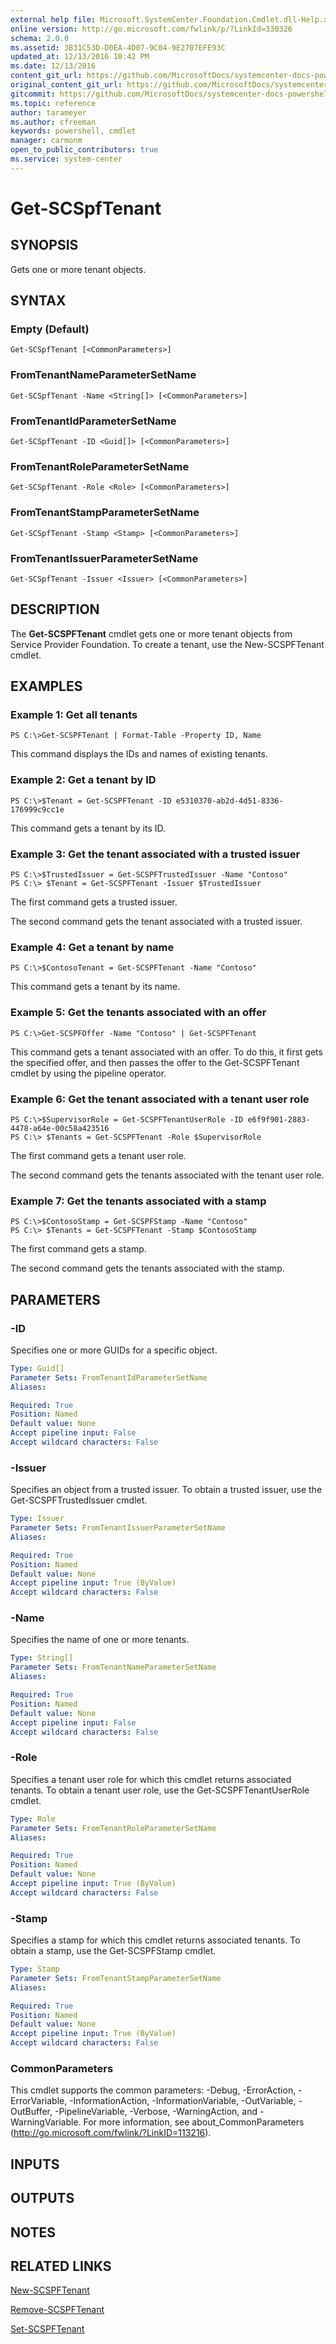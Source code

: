 ```yaml
---
external help file: Microsoft.SystemCenter.Foundation.Cmdlet.dll-Help.xml
online version: http://go.microsoft.com/fwlink/p/?LinkId=330326
schema: 2.0.0
ms.assetid: 3B31C53D-D0EA-4D07-9C04-9E2707EFE93C
updated_at: 12/13/2016 10:42 PM
ms.date: 12/13/2016
content_git_url: https://github.com/MicrosoftDocs/systemcenter-docs-powershell/blob/master/systemcenter-cmdlets/ServiceProviderFoundation/v1/Get-SCSPFTenant.md
original_content_git_url: https://github.com/MicrosoftDocs/systemcenter-docs-powershell/blob/master/systemcenter-cmdlets/ServiceProviderFoundation/v1/Get-SCSPFTenant.md
gitcommit: https://github.com/MicrosoftDocs/systemcenter-docs-powershell/blob/ea9507ac2178040476af5407227db8cb97701ea9/systemcenter-cmdlets/ServiceProviderFoundation/v1/Get-SCSPFTenant.md
ms.topic: reference
author: tarameyer
ms.author: cfreeman
keywords: powershell, cmdlet
manager: carmonm
open_to_public_contributors: true
ms.service: system-center
---
```


# Get-SCSpfTenant

## SYNOPSIS
Gets one or more tenant objects.

## SYNTAX

### Empty (Default)
```
Get-SCSpfTenant [<CommonParameters>]
```

### FromTenantNameParameterSetName
```
Get-SCSpfTenant -Name <String[]> [<CommonParameters>]
```

### FromTenantIdParameterSetName
```
Get-SCSpfTenant -ID <Guid[]> [<CommonParameters>]
```

### FromTenantRoleParameterSetName
```
Get-SCSpfTenant -Role <Role> [<CommonParameters>]
```

### FromTenantStampParameterSetName
```
Get-SCSpfTenant -Stamp <Stamp> [<CommonParameters>]
```

### FromTenantIssuerParameterSetName
```
Get-SCSpfTenant -Issuer <Issuer> [<CommonParameters>]
```

## DESCRIPTION
The **Get-SCSPFTenant** cmdlet gets one or more tenant objects from Service Provider Foundation.
To create a tenant, use the New-SCSPFTenant cmdlet.

## EXAMPLES

### Example 1: Get all tenants
```
PS C:\>Get-SCSPFTenant | Format-Table -Property ID, Name
```

This command displays the IDs and names of existing tenants.

### Example 2: Get a tenant by ID
```
PS C:\>$Tenant = Get-SCSPFTenant -ID e5310370-ab2d-4d51-8336-176999c9cc1e
```

This command gets a tenant by its ID.

### Example 3: Get the tenant associated with a trusted issuer
```
PS C:\>$TrustedIssuer = Get-SCSPFTrustedIssuer -Name "Contoso"
PS C:\> $Tenant = Get-SCSPFTenant -Issuer $TrustedIssuer
```

The first command gets a trusted issuer.

The second command gets the tenant associated with a trusted issuer.

### Example 4: Get a tenant by name
```
PS C:\>$ContosoTenant = Get-SCSPFTenant -Name "Contoso"
```

This command gets a tenant by its name.

### Example 5: Get the tenants associated with an offer
```
PS C:\>Get-SCSPFOffer -Name "Contoso" | Get-SCSPFTenant
```

This command gets a tenant associated with an offer.
To do this, it first gets the specified offer, and then passes the offer to the Get-SCSPFTenant cmdlet by using the pipeline operator.

### Example 6: Get the tenant associated with a tenant user role
```
PS C:\>$SupervisorRole = Get-SCSPFTenantUserRole -ID e6f9f901-2883-4478-a64e-00c58a423516
PS C:\> $Tenants = Get-SCSPFTenant -Role $SupervisorRole
```

The first command gets a tenant user role.

The second command gets the tenants associated with the tenant user role.

### Example 7: Get the tenants associated with a stamp
```
PS C:\>$ContosoStamp = Get-SCSPFStamp -Name "Contoso"
PS C:\> $Tenants = Get-SCSPFTenant -Stamp $ContosoStamp
```

The first command gets a stamp.

The second command gets the tenants associated with the stamp.

## PARAMETERS

### -ID
Specifies one or more GUIDs for a specific object.

```yaml
Type: Guid[]
Parameter Sets: FromTenantIdParameterSetName
Aliases: 

Required: True
Position: Named
Default value: None
Accept pipeline input: False
Accept wildcard characters: False
```

### -Issuer
Specifies an object from a trusted issuer.
To obtain a trusted issuer, use the Get-SCSPFTrustedIssuer cmdlet.

```yaml
Type: Issuer
Parameter Sets: FromTenantIssuerParameterSetName
Aliases: 

Required: True
Position: Named
Default value: None
Accept pipeline input: True (ByValue)
Accept wildcard characters: False
```

### -Name
Specifies the name of one or more tenants.

```yaml
Type: String[]
Parameter Sets: FromTenantNameParameterSetName
Aliases: 

Required: True
Position: Named
Default value: None
Accept pipeline input: False
Accept wildcard characters: False
```

### -Role
Specifies a tenant user role for which this cmdlet returns associated tenants.
To obtain a tenant user role, use the Get-SCSPFTenantUserRole cmdlet.

```yaml
Type: Role
Parameter Sets: FromTenantRoleParameterSetName
Aliases: 

Required: True
Position: Named
Default value: None
Accept pipeline input: True (ByValue)
Accept wildcard characters: False
```

### -Stamp
Specifies a stamp for which this cmdlet returns associated tenants.
To obtain a stamp, use the Get-SCSPFStamp cmdlet.

```yaml
Type: Stamp
Parameter Sets: FromTenantStampParameterSetName
Aliases: 

Required: True
Position: Named
Default value: None
Accept pipeline input: True (ByValue)
Accept wildcard characters: False
```

### CommonParameters
This cmdlet supports the common parameters: -Debug, -ErrorAction, -ErrorVariable, -InformationAction, -InformationVariable, -OutVariable, -OutBuffer, -PipelineVariable, -Verbose, -WarningAction, and -WarningVariable. For more information, see about_CommonParameters (http://go.microsoft.com/fwlink/?LinkID=113216).

## INPUTS

## OUTPUTS

## NOTES

## RELATED LINKS

[New-SCSPFTenant](xref:ServiceProviderFoundation/v1/New-SCSPFTenant.md)

[Remove-SCSPFTenant](xref:ServiceProviderFoundation/v1/Remove-SCSPFTenant.md)

[Set-SCSPFTenant](xref:ServiceProviderFoundation/v1/Set-SCSPFTenant.md)

